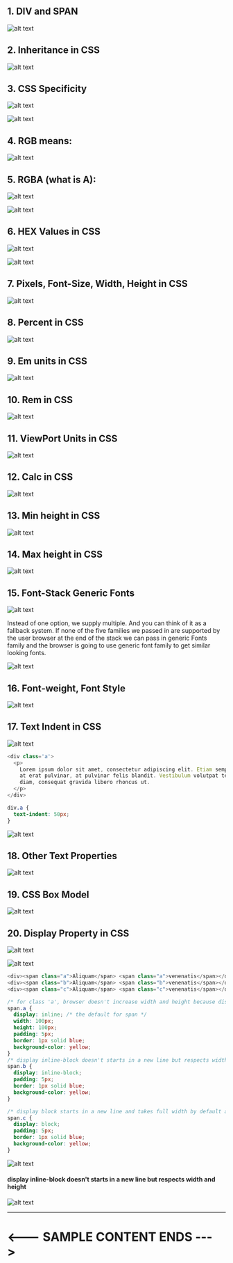 ## 1. DIV and SPAN

![alt text](https://user-images.githubusercontent.com/42731246/142733551-fc0aeaf2-91b4-48c7-8ea8-53e7a5d380b1.png)

## 2. Inheritance in CSS

![alt text](https://user-images.githubusercontent.com/42731246/142733561-815fb9d9-d023-4514-809c-21c6c8119624.png)

## 3. CSS Specificity

![alt text](https://user-images.githubusercontent.com/42731246/142733573-96c4add1-fef6-4774-a344-3fe4df1dc0ad.png)

![alt text](https://user-images.githubusercontent.com/42731246/142733659-51908f7b-0f0d-486a-9c68-68dedaddd318.png)

## 4. RGB means:

![alt text](https://user-images.githubusercontent.com/42731246/142733665-b227e858-e1e6-4fd4-a65d-dbdad3c2f108.png)

## 5. RGBA (what is A):

![alt text](https://user-images.githubusercontent.com/42731246/142733674-610db881-ffde-473f-9aa9-7a3fd7d3a29b.png)

![alt text](https://user-images.githubusercontent.com/42731246/142733679-fd051132-d046-4a6a-9cca-44468d6a08d1.png)

## 6. HEX Values in CSS

![alt text](https://user-images.githubusercontent.com/42731246/142733689-1ab85c7a-bfb1-4c29-b44c-061e17a6ce2d.png)

![alt text](https://user-images.githubusercontent.com/42731246/142733694-8887e58e-9fc3-46d0-a7a0-1fac74c3eb84.png)

## 7. Pixels, Font-Size, Width, Height in CSS

![alt text](https://user-images.githubusercontent.com/42731246/142733702-d16b9ab2-48ed-4728-9ca0-ebc6d2783ae5.png)

## 8. Percent in CSS

![alt text](https://user-images.githubusercontent.com/42731246/142733706-53b6cc8d-27bb-4924-aa3d-847a5b11fc76.png)

## 9. Em units in CSS

![alt text](https://user-images.githubusercontent.com/42731246/142733713-52492351-69b0-4d88-95f1-1b7b5b341546.png)

## 10. Rem in CSS

![alt text](https://user-images.githubusercontent.com/42731246/142733717-771535a6-c2d0-4666-a73b-466ea2505a58.png)

## 11. ViewPort Units in CSS

![alt text](https://user-images.githubusercontent.com/42731246/142733725-a61bc826-acbe-4754-8540-85eb87257e16.png)

## 12. Calc in CSS

![alt text](https://user-images.githubusercontent.com/42731246/142733773-0a7a0eff-ae6d-4fcc-b2d4-7bcc1e274467.png)

## 13. Min height in CSS

![alt text](https://user-images.githubusercontent.com/42731246/142733783-42582d11-e605-4696-a6e9-59060acffb06.png)

## 14. Max height in CSS

![alt text](https://user-images.githubusercontent.com/42731246/142733788-e205bac0-b0ad-466f-9329-cdc7bff467e7.png)

## 15. Font-Stack Generic Fonts

![alt text](https://user-images.githubusercontent.com/42731246/142733791-12aa07b5-5b3c-454f-95a2-196f4ffaaecb.png)

Instead of one option, we supply multiple. And you can think of it as a fallback system. If none of the five families we passed in are supported by the user browser at the end of the stack we can pass in generic Fonts family and the browser is going to use generic font family to get similar looking fonts.

![alt text](https://user-images.githubusercontent.com/42731246/142733795-36130bd4-a433-421d-8c13-c2b483dbeba9.png)

## 16. Font-weight, Font Style

![alt text](https://user-images.githubusercontent.com/42731246/142733823-2637d6e2-e135-48fc-a240-07a7f767bd23.png)

## 17. Text Indent in CSS

![alt text](https://user-images.githubusercontent.com/42731246/142733828-29818aef-4e5e-4975-834c-1cd561ccec9b.png)

```js
<div class='a'>
  <p>
    Lorem ipsum dolor sit amet, consectetur adipiscing elit. Etiam semper diam
    at erat pulvinar, at pulvinar felis blandit. Vestibulum volutpat tellus
    diam, consequat gravida libero rhoncus ut.
  </p>
</div>
```

```css
div.a {
  text-indent: 50px;
}
```

![alt text](/html_css_dom/images_used/text-indent.png)

## 18. Other Text Properties

![alt text](https://user-images.githubusercontent.com/42731246/142733834-a9b525ea-c681-4f12-b196-7ed88e242e9e.png)

## 19. CSS Box Model

![alt text](https://user-images.githubusercontent.com/42731246/142733839-947f5d14-da02-43cc-8214-af0d5f7bd2fd.png)

## 20. Display Property in CSS

![alt text](https://user-images.githubusercontent.com/42731246/142733842-82c1bfc7-e0dd-4cd9-82cf-a67d5abea88e.png)

![alt text](https://user-images.githubusercontent.com/42731246/142733843-098d468e-e2df-4b0b-aef1-5ffd8fa9b87c.png)

```js
<div><span class="a">Aliquam</span> <span class="a">venenatis</span></div>
<div><span class="b">Aliquam</span> <span class="b">venenatis</span></div>
<div><span class="c">Aliquam</span> <span class="c">venenatis</span></div>
```

```css
/* for class 'a', browser doesn't increase width and height because display:inline doesn't respect width and height */
span.a {
  display: inline; /* the default for span */
  width: 100px;
  height: 100px;
  padding: 5px;
  border: 1px solid blue;
  background-color: yellow;
}
/* display inline-block doesn't starts in a new line but respects width and height, whereas not applying doesn't take the full width (I mean by default it acts like inline + doesn't span full width) */
span.b {
  display: inline-block;
  padding: 5px;
  border: 1px solid blue;
  background-color: yellow;
}

/* display block starts in a new line and takes full width by default and respects width and height*/
span.c {
  display: block;
  padding: 5px;
  border: 1px solid blue;
  background-color: yellow;
}
```

![alt text](/html_css_dom/images_used/display_inline_vs_block_vs_inline-block.png)

#### display inline-block doesn't starts in a new line but respects width and height

![alt text](/html_css_dom/images_used/display_inline-block_respects_width_and_height.png)

----

# <--- SAMPLE CONTENT ENDS --->